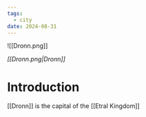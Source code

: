 ```yaml
---
tags:
  - city
date: 2024-08-31
---
```

![[Dronn.png]]

*[[Dronn.png|Dronn]]*

# Introduction

[[Dronn]] is the capital of the [[Etral Kingdom]]
